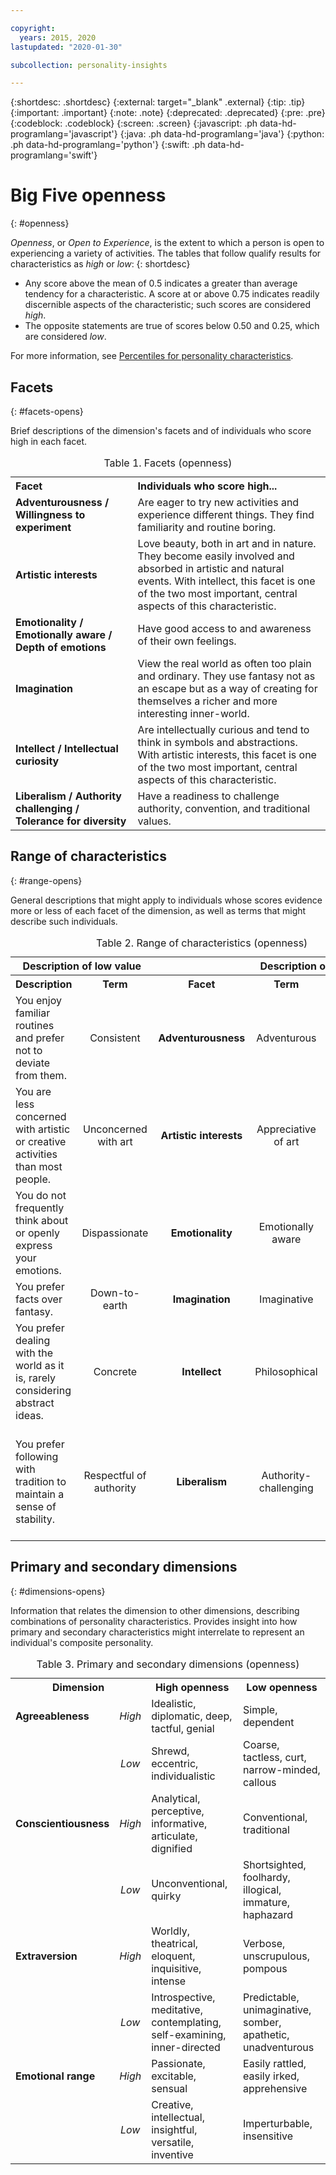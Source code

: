 ```yaml
---

copyright:
  years: 2015, 2020
lastupdated: "2020-01-30"

subcollection: personality-insights

---
```


{:shortdesc: .shortdesc}
{:external: target="_blank" .external}
{:tip: .tip}
{:important: .important}
{:note: .note}
{:deprecated: .deprecated}
{:pre: .pre}
{:codeblock: .codeblock}
{:screen: .screen}
{:javascript: .ph data-hd-programlang='javascript'}
{:java: .ph data-hd-programlang='java'}
{:python: .ph data-hd-programlang='python'}
{:swift: .ph data-hd-programlang='swift'}

# Big Five openness
{: #openness}

*Openness*, or *Open to Experience*, is the extent to which a person is open to experiencing a variety of activities. The tables that follow qualify results for characteristics as *high* or *low*:
{: shortdesc}

-   Any score above the mean of 0.5 indicates a greater than average tendency for a characteristic. A score at or above 0.75 indicates readily discernible aspects of the characteristic; such scores are considered *high*.
-   The opposite statements are true of scores below 0.50 and 0.25, which are considered *low*.

For more information, see [Percentiles for personality characteristics](/docs/personality-insights?topic=personality-insights-numeric#percentiles).

## Facets
{: #facets-opens}

Brief descriptions of the dimension's facets and of individuals who score high in each facet.

<table>
  <caption>Table 1. Facets (openness)</caption>
  <tr>
    <th style="text-align:left">Facet</th>
    <th style="text-align:left">Individuals who score high...</th>
  </tr>
  <tr>
    <td><strong>Adventurousness / Willingness to experiment</strong></td>
    <td>Are eager to try new activities and experience different things.
    They find familiarity and routine boring.</td>
  </tr>
  <tr>
    <td><strong>Artistic interests</strong></td>
    <td>Love beauty, both in art and in nature. They become easily involved
    and absorbed in artistic and natural events. With intellect, this facet
    is one of the two most important, central aspects of this
    characteristic.</td>
  </tr>
  <tr>
    <td><strong>Emotionality / Emotionally aware / Depth of emotions</strong></td>
    <td>Have good access to and awareness of their own feelings.</td>
  </tr>
  <tr>
    <td><strong>Imagination</strong></td>
    <td>View the real world as often too plain and ordinary. They use
    fantasy not as an escape but as a way of creating for themselves a
    richer and more interesting inner-world.</td>
  </tr>
  <tr>
    <td><strong>Intellect / Intellectual curiosity</strong></td>
    <td>Are intellectually curious and tend to think in symbols and
    abstractions. With artistic interests, this facet is one of the two
    most important, central aspects of this characteristic.</td>
  </tr>
  <tr>
    <td><strong>Liberalism / Authority challenging / Tolerance for diversity</strong></td>
    <td>Have a readiness to challenge authority, convention, and traditional
    values.</td>
  </tr>
</table>

## Range of characteristics
{: #range-opens}

General descriptions that might apply to individuals whose scores evidence more or less of each facet of the dimension, as well as terms that might describe such individuals.

<table summary="For the facet listed in the middle column of each row, the first two columns provide a description and a term for individuals with low scores for the facet, and the last two columns provide a term and a description for individuals with high scores for the facet.">
  <caption>Table 2. Range of characteristics (openness)</caption>
  <tr>
    <th id="lowValue" colspan="2" style="text-align:center">
      Description of low value
    </th>
    <th id="blank"></th>
    <th id="highValue" colspan="2" style="text-align:center">
      Description of high value
    </th>
  </tr>
  <tr>
    <th id="lowDescription" headers="lowValue" style="text-align:left; width: 23%">
      Description
    </th>
    <th id="lowTerm" headers="lowValue" style="text-align:center; width: 16%">
      Term
    </th>
    <th id="facet" headers="blank" style="text-align:center; width: 16%">
      Facet
    </th>
    <th id="highTerm" headers="highValue" style="text-align:center; width: 16%">
      Term
    </th>
    <th id="highDescription" headers="highValue" style="text-align:right">
      Description
    </th>
  </tr>
  <tr>
    <td headers="lowValue lowDescription" style="text-align:left">
      You enjoy familiar routines and prefer not to deviate from them.
    </td>
    <td headers="lowValue lowTerm" style="text-align:center">
      Consistent
    </td>
    <td headers="blank facet" style="text-align:center">
      <strong>Adventurousness</strong>
    </td>
    <td headers="highValue highTerm" style="text-align:center">
      Adventurous
    </td>
    <td headers="highValue highDescription" style="text-align:right">
      You are eager to experience new things.
    </td>
  </tr>
  <tr>
    <td headers="lowValue lowDescription" style="text-align:left">
      You are less concerned with artistic or creative activities than
      most people.
    </td>
    <td headers="lowValue lowTerm" style="text-align:center">
      Unconcerned with art
    </td>
    <td headers="blank facet" style="text-align:center">
      <strong>Artistic interests</strong>
    </td>
    <td headers="highValue highTerm" style="text-align:center">
      Appreciative of art
    </td>
    <td headers="highValue highDescription" style="text-align:right">
      You enjoy beauty and seek out creative experiences.
    </td>
  </tr>
  <tr>
    <td headers="lowValue lowDescription" style="text-align:left">
      You do not frequently think about or openly express your emotions.
    </td>
    <td headers="lowValue lowTerm" style="text-align:center">
      Dispassionate
    </td>
    <td headers="blank facet" style="text-align:center">
      <strong>Emotionality</strong>
    </td>
    <td headers="highValue highTerm" style="text-align:center">
      Emotionally aware
    </td>
    <td headers="highValue highDescription" style="text-align:right">
      You are aware of your feelings and how to express them.
    </td>
  </tr>
  <tr>
    <td headers="lowValue lowDescription" style="text-align:left">
      You prefer facts over fantasy.
    </td>
    <td headers="lowValue lowTerm" style="text-align:center">
      Down-to-earth
    </td>
    <td headers="blank facet" style="text-align:center">
      <strong>Imagination</strong>
    </td>
    <td headers="highValue highTerm" style="text-align:center">
      Imaginative
    </td>
    <td headers="highValue highDescription" style="text-align:right">
      You have a wild imagination.
    </td>
  </tr>
  <tr>
    <td headers="lowValue lowDescription" style="text-align:left">
      You prefer dealing with the world as it is, rarely considering
      abstract ideas.
    </td>
    <td headers="lowValue lowTerm" style="text-align:center">
      Concrete
    </td>
    <td headers="blank facet" style="text-align:center">
      <strong>Intellect</strong>
    </td>
    <td headers="highValue highTerm" style="text-align:center">
      Philosophical
    </td>
    <td headers="highValue highDescription" style="text-align:right">
      You are open to and intrigued by new ideas and love to explore them.
    </td>
  </tr>
  <tr>
    <td headers="lowValue lowDescription" style="text-align:left">
      You prefer following with tradition to maintain a sense of stability.
    </td>
    <td headers="lowValue lowTerm" style="text-align:center">
      Respectful of authority
    </td>
    <td headers="blank facet" style="text-align:center">
      <strong>Liberalism</strong>
    </td>
    <td headers="highValue highTerm" style="text-align:center">
      Authority-challenging
    </td>
    <td headers="highValue highDescription" style="text-align:right">
      You prefer to challenge authority and traditional values to help
      bring about change.
    </td>
  </tr>
</table>

## Primary and secondary dimensions
{: #dimensions-opens}

Information that relates the dimension to other dimensions, describing combinations of personality characteristics. Provides insight into how primary and secondary characteristics might interrelate to represent an individual's composite personality.

<table>
  <caption>Table 3. Primary and secondary dimensions (openness)</caption>
  <tr>
    <th colspan="2" style="width:30%">Dimension</th>
    <th style="width:35%">High openness</th>
    <th style="width:35%">Low openness</th>
  </tr>
  <tr>
    <td style="text-align:left"><strong>Agreeableness</strong></td>
    <td style="text-align:center"><em>High</em></td>
    <td>Idealistic, diplomatic, deep, tactful, genial</td>
    <td>Simple, dependent</td>
  </tr>
  <tr>
    <td></td>
    <td style="text-align:center"><em>Low</em></td>
    <td>Shrewd, eccentric, individualistic</td>
    <td>Coarse, tactless, curt, narrow-minded, callous</td>
  </tr>
  <tr>
    <td style="text-align:left"><strong>Conscientiousness</strong></td>
    <td style="text-align:center"><em>High</em></td>
    <td>Analytical, perceptive, informative, articulate, dignified</td>
    <td>Conventional, traditional</td>
  </tr>
  <tr>
    <td></td>
    <td style="text-align:center"><em>Low</em></td>
    <td>Unconventional, quirky</td>
    <td>Shortsighted, foolhardy, illogical, immature, haphazard</td>
  </tr>
  <tr>
    <td style="text-align:left"><strong>Extraversion</strong></td>
    <td style="text-align:center"><em>High</em></td>
    <td>Worldly, theatrical, eloquent, inquisitive, intense</td>
    <td>Verbose, unscrupulous, pompous</td>
  </tr>
  <tr>
    <td></td>
    <td style="text-align:center"><em>Low</em></td>
    <td>Introspective, meditative, contemplating, self-examining, inner-directed</td>
    <td>Predictable, unimaginative, somber, apathetic, unadventurous</td>
  </tr>
  <tr>
    <td style="text-align:left"><strong>Emotional range</strong></td>
    <td style="text-align:center"><em>High</em></td>
    <td>Passionate, excitable, sensual</td>
    <td>Easily rattled, easily irked, apprehensive</td>
  </tr>
  <tr>
    <td></td>
    <td style="text-align:center"><em>Low</em></td>
    <td>Creative, intellectual, insightful, versatile, inventive</td>
    <td>Imperturbable, insensitive</td>
  </tr>
</table>
